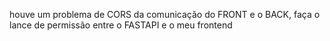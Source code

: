 houve um problema de CORS da comunicação do FRONT e o BACK, faça o lance de permissão entre o FASTAPI e o meu frontend